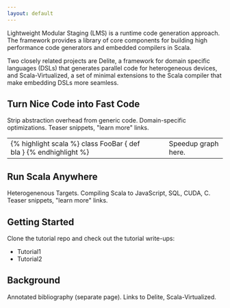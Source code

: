 ```yaml
---
layout: default
---
```

Lightweight Modular Staging (LMS) is a runtime code generation
approach. The framework provides a library of core components for
building high performance code generators and embedded compilers in
Scala.

Two closely related projects are Delite, a framework for domain specific 
languages (DSLs) that generates parallel code for heterogeneous devices,
and Scala-Virtualized, a set of minimal extensions to the Scala compiler 
that make embedding DSLs more seamless.


## Turn Nice Code into Fast Code

Strip abstraction overhead from generic code.
Domain-specific optimizations.
Teaser snippets, "learn more" links.

<!-- TODO: use grid-based css style file -->
<table style="border: 0px;"><tr><td markdown="1" style="border: 0px;">
{% highlight scala %}
  class FooBar {
    def bla
  }
{% endhighlight %}
</td><td markdown="1" style="border:0px;padding-left:50px;">
Speedup graph here.
</td></tr></table>


## Run Scala Anywhere

Heterogenenous Targets. Compiling Scala to JavaScript, SQL, CUDA, C.
Teaser snippets, "learn more" links.


## Getting Started

Clone the tutorial repo and check out the tutorial write-ups:

* Tutorial1
* Tutorial2


## Background

Annotated bibliography (separate page). Links to Delite, Scala-Virtualized.

